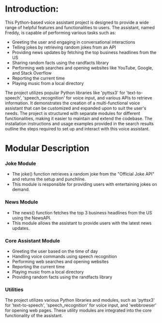 # Introduction:
This Python-based voice assistant project is designed to provide a wide range of helpful features and functionalities to users. 
The assistant, named Freddy, is capable of performing various tasks such as:
- Greeting the user and engaging in conversational interactions
- Telling jokes by retrieving random jokes from an API
- Providing news updates by fetching the top business headlines from the US
- Sharing random facts using the randfacts library
- Performing web searches and opening websites like YouTube, Google, and Stack Overflow
- Reporting the current time
- Playing music from a local directory

The project utilizes popular Python libraries like 'pyttsx3' for 'text-to-speech', 'speech_recognition' for voice input, and various APIs to retrieve information. 
It demonstrates the creation of a multi-functional voice assistant that can be customized and expanded upon to suit the user's needs.
The project is structured with separate modules for different functionalities, making it easier to maintain and extend the codebase. 
The installation instructions and usage examples provided in the search results outline the steps required to set up and interact with this voice assistant.

# Modular Description
### Joke Module
- The joke() function retrieves a random joke from the "Official Joke API" and returns the setup and punchline.
- This module is responsible for providing users with entertaining jokes on demand.

### News Module
- The news() function fetches the top 3 business headlines from the US using the NewsAPI.
- This module allows the assistant to provide users with the latest news updates.

### Core Assistant Module
- Greeting the user based on the time of day
- Handling voice commands using speech recognition
- Performing web searches and opening websites
- Reporting the current time
- Playing music from a local directory
- Providing random facts using the randfacts library

### Utilities

The project utilizes various Python libraries and modules, such as 'pyttsx3' for 'text-to-speech', 'speech_recognition' for voice input, and 'webbrowser' for opening web pages.
These utility modules are integrated into the core functionality of the assistant.

